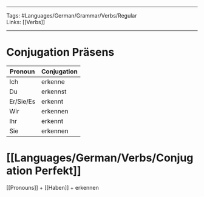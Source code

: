 ___
Tags: #Languages/German/Grammar/Verbs/Regular  
Links: [[Verbs]]
___
# Conjugation Präsens
Pronoun|Conjugation
------------ | ------------
Ich | erkenne
Du | erkennst
Er/Sie/Es | erkennt
Wir | erkennen
Ihr | erkennt
Sie | erkennen


# [[Languages/German/Verbs/Conjugation Perfekt]]
[[Pronouns]] + [[Haben]] + erkennen